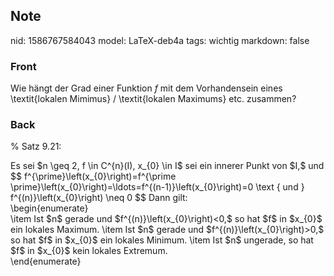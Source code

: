 ## Note
nid: 1586767584043
model: LaTeX-deb4a
tags: wichtig
markdown: false

### Front
Wie hängt der Grad einer Funktion $f$ mit dem Vorhandensein eines \textit{lokalen Mimimus} / \textit{lokalen Maximums} etc. zusammen?

### Back
% Satz 9.21:
<div>
  Es sei $n \geq 2, f \in C^{n}(I), x_{0} \in I$ sei ein innerer
  Punkt von $I,$ und $$ f^{\prime}\left(x_{0}\right)=f^{\prime
  \prime}\left(x_{0}\right)=\ldots=f^{(n-1)}\left(x_{0}\right)=0
  \text { und } f^{(n)}\left(x_{0}\right) \neq 0 $$ Dann gilt:
</div>
<div>
  \begin{enumerate}
</div>
<div>
  \item Ist $n$ gerade und $f^{(n)}\left(x_{0}\right)<0,$ so hat
  $f$ in $x_{0}$ ein lokales Maximum. \item Ist $n$ gerade und
  $f^{(n)}\left(x_{0}\right)>0,$ so hat $f$ in $x_{0}$ ein
  lokales Minimum. \item Ist $n$ ungerade, so hat $f$ in $x_{0}$
  kein lokales Extremum.
</div>
<div>
  \end{enumerate}
</div>

